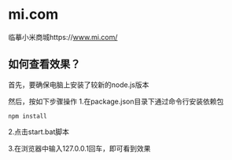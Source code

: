 # mi.com
临摹小米商城https://www.mi.com/

## 如何查看效果？
首先，要确保电脑上安装了较新的node.js版本

然后，按如下步骤操作
1.在package.json目录下通过命令行安装依赖包
<pre><code>npm install</code></pre>

2.点击start.bat脚本

3.在浏览器中输入127.0.0.1回车，即可看到效果
